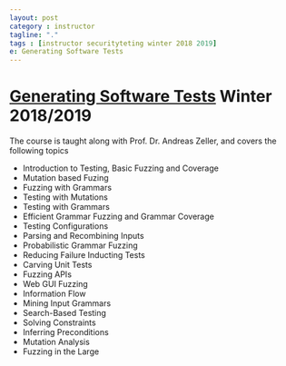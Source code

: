```yaml
---
layout: post
category : instructor
tagline: "."
tags : [instructor securityteting winter 2018 2019]
e: Generating Software Tests
---
```


# [Generating Software Tests](https://cms.cispa.saarland/fuzzing1819/) Winter 2018/2019

The course is taught along with Prof. Dr. Andreas Zeller, and covers the following topics

* Introduction to Testing, Basic Fuzzing and Coverage
* Mutation based Fuzing
* Fuzzing with Grammars
* Testing with Mutations
* Testing with Grammars
* Efficient Grammar Fuzzing and Grammar Coverage
* Testing Configurations
* Parsing and Recombining Inputs
* Probabilistic Grammar Fuzzing
* Reducing Failure Inducting Tests
* Carving Unit Tests
* Fuzzing APIs
* Web GUI Fuzzing
* Information Flow
* Mining Input Grammars
* Search-Based Testing
* Solving Constraints
* Inferring Preconditions
* Mutation Analysis
* Fuzzing in the Large
